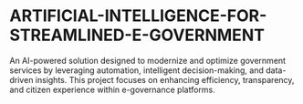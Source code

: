 # ARTIFICIAL-INTELLIGENCE-FOR-STREAMLINED-E-GOVERNMENT
An AI-powered solution designed to modernize and optimize government services by leveraging automation, intelligent decision-making, and data-driven insights. This project focuses on enhancing efficiency, transparency, and citizen experience within e-governance platforms.
